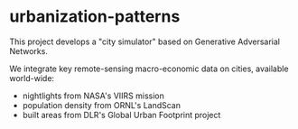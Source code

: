 # urbanization-patterns

This project develops a "city simulator" based on Generative Adversarial Networks.

We integrate key remote-sensing macro-economic data on cities, available world-wide:
* nightlights from NASA's VIIRS mission
* population density from ORNL's LandScan
* built areas from DLR's Global Urban Footprint project

